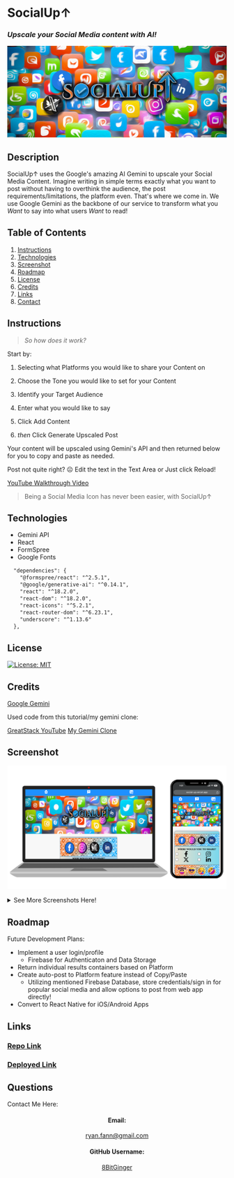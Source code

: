 # SocialUp↑

### _Upscale your Social Media content with AI!_

![logo](./FrontEnd/src/assets/images/readme-pics/socialLogoRM.jpg)

## Description

SocialUp↑ uses the Google's amazing AI Gemini to upscale your Social Media Content. Imagine writing in simple terms exactly what you want to post without having to overthink the audience, the post requirements/limitations, the platform even. That's where we come in. We use Google Gemini as the backbone of our service to transform what you _Want_ to say into what users _Want_ to read!

## Table of Contents

1. [Instructions](#instructions)
1. [Technologies](#technologies)
1. [Screenshot](#screenshot)
1. [Roadmap](#roadmap)
1. [License](#license)
1. [Credits](#credits)
1. [Links](#links)
1. [Contact](#contact)

<a id="instructions"></a>

## Instructions

> _So how does it work?_

Start by:

1. Selecting what Platforms you would like to share your Content on

2. Choose the Tone you would like to set for your Content

3. Identify your Target Audience

4. Enter what you would like to say

5. Click Add Content

6. _then_ Click Generate Upscaled Post

Your content will be upscaled using Gemini's API and then returned below for you to copy and paste as needed.

Post not quite right? ☹ Edit the text in the Text Area or Just click Reload!

[YouTube Walkthrough Video](www.youtube.com)

> Being a Social Media Icon has never been easier, with SocialUp↑

<a id="technologies"></a>

## Technologies

- Gemini API
- React
- FormSpree
- Google Fonts

```
  "dependencies": {
    "@formspree/react": "^2.5.1",
    "@google/generative-ai": "^0.14.1",
    "react": "^18.2.0",
    "react-dom": "^18.2.0",
    "react-icons": "^5.2.1",
    "react-router-dom": "^6.23.1",
    "underscore": "^1.13.6"
  },
```

<a id="license"></a>

## License

[![License: MIT](https://img.shields.io/badge/License-MIT-yellow.svg)](https://opensource.org/licenses/MIT)

<a id="credits"></a>

## Credits

[Google Gemini](https://gemini.google.com/app)

Used code from this tutorial/my gemini clone:

[GreatStack YouTube](https://www.youtube.com/watch?v=0yboGn8errU)
[My Gemini Clone](https://gemini-ryan.netlify.app/)

<a id="screenshot"></a>

## Screenshot

![screenshot](./FrontEnd/src/assets/images/readme-pics/computer-layout-template.png)

<details closed>
<summary>See More Screenshots Here!</summary>
<br>

![screenshot](./FrontEnd/src/assets/images/readme-pics/socialUpScreenshot2.png)

![screenshot](./FrontEnd/src/assets/images/readme-pics/socialUpScreenshot3.png)

![screenshot](./FrontEnd/src/assets/images/readme-pics/socialUpScreenshot4.png)

![screenshot](./FrontEnd/src/assets/images/readme-pics/socialUpScreenshot5.png)

![screenshot](./FrontEnd/src/assets/images/readme-pics/socialUpScreenshot6.png)

![screenshot](./FrontEnd/src/assets/images/readme-pics/socialUpScreenshot7.png)

![screenshot](./FrontEnd/src/assets/images/readme-pics/socialUpScreenshot8.png)

![screenshot](./FrontEnd/src/assets/images/readme-pics/socialUpScreenshot9.png)

![screenshot](./FrontEnd/src/assets/images/readme-pics/socialUpScreenshot10.png)

</details>

<a id="roadmap"></a>

## Roadmap

Future Development Plans:

- Implement a user login/profile
  - Firebase for Authenticaton and Data Storage
- Return individual results containers based on Platform
- Create auto-post to Platform feature instead of Copy/Paste
  - Utilizing mentioned Firebase Database, store credentials/sign in for popular social media and allow options to post from web app directly!
- Convert to React Native for iOS/Android Apps

<a id="links"></a>

## Links

### [Repo Link](https://github.com/8BitGinger/socialUp)

### [Deployed Link](https://social-up.vercel.app/)

<div align="center">

<a id="contact"></a>

</div>

## Questions

Contact Me Here:

<div align="center">

#### Email:

ryan.fann@gmail.com

#### GitHub Username:

[8BitGinger](https://github.com/8BitGinger)

</div>

